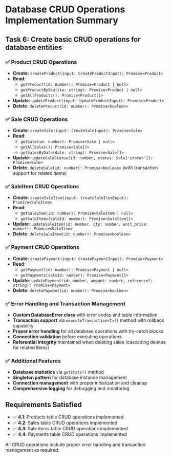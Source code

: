 # Database CRUD Operations Implementation Summary

## Task 6: Create basic CRUD operations for database entities

### ✅ Product CRUD Operations
- **Create**: `createProduct(input: CreateProductInput): Promise<Product>`
- **Read**: 
  - `getProduct(id: number): Promise<Product | null>`
  - `getProductBySku(sku: string): Promise<Product | null>`
  - `getAllProducts(): Promise<Product[]>`
- **Update**: `updateProduct(input: UpdateProductInput): Promise<Product>`
- **Delete**: `deleteProduct(id: number): Promise<boolean>`

### ✅ Sale CRUD Operations
- **Create**: `createSale(input: CreateSaleInput): Promise<Sale>`
- **Read**: 
  - `getSale(id: number): Promise<Sale | null>`
  - `getAllSales(): Promise<Sale[]>`
  - `getSalesByDate(date: string): Promise<Sale[]>`
- **Update**: `updateSaleStatus(id: number, status: Sale['status']): Promise<Sale>`
- **Delete**: `deleteSale(id: number): Promise<boolean>` (with transaction support for related items)

### ✅ SaleItem CRUD Operations
- **Create**: `createSaleItem(input: CreateSaleItemInput): Promise<SaleItem>`
- **Read**: 
  - `getSaleItem(id: number): Promise<SaleItem | null>`
  - `getSaleItems(saleId: number): Promise<SaleItem[]>`
- **Update**: `updateSaleItem(id: number, qty: number, unit_price: number): Promise<SaleItem>`
- **Delete**: `deleteSaleItem(id: number): Promise<boolean>`

### ✅ Payment CRUD Operations
- **Create**: `createPayment(input: CreatePaymentInput): Promise<Payment>`
- **Read**: 
  - `getPayment(id: number): Promise<Payment | null>`
  - `getPayments(saleId: number): Promise<Payment[]>`
- **Update**: `updatePayment(id: number, amount: number, reference?: string): Promise<Payment>`
- **Delete**: `deletePayment(id: number): Promise<boolean>`

### ✅ Error Handling and Transaction Management
- **Custom DatabaseError class** with error codes and table information
- **Transaction support** via `executeTransaction<T>()` method with rollback capability
- **Proper error handling** for all database operations with try-catch blocks
- **Connection validation** before executing operations
- **Referential integrity** maintained when deleting sales (cascading deletes for related items)

### ✅ Additional Features
- **Database statistics** via `getStats()` method
- **Singleton pattern** for database instance management
- **Connection management** with proper initialization and cleanup
- **Comprehensive logging** for debugging and monitoring

## Requirements Satisfied
- ✅ **4.1**: Products table CRUD operations implemented
- ✅ **4.2**: Sales table CRUD operations implemented  
- ✅ **4.3**: Sale items table CRUD operations implemented
- ✅ **4.4**: Payments table CRUD operations implemented

All CRUD operations include proper error handling and transaction management as required.